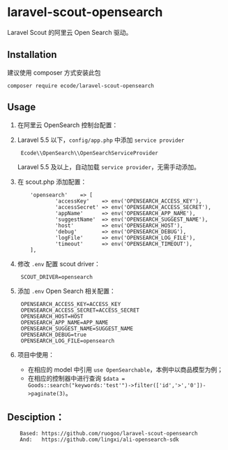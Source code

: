 # laravel-scout-opensearch

Laravel Scout 的阿里云 Open Search 驱动。

## Installation

建议使用 composer 方式安装此包

    composer require ecode/laravel-scout-opensearch

## Usage

1. 在阿里云 OpenSearch 控制台配置：

2. Laravel 5.5 以下，`config/app.php`  中添加 `service provider`

        Ecode\\OpenSearch\\OpenSearchServiceProvider

    Laravel 5.5 及以上，自动加载 `service provider`，无需手动添加。

3. 在 scout.php 添加配置：

    ```
        'opensearch'    => [
                'accessKey'    => env('OPENSEARCH_ACCESS_KEY'),
                'accessSecret' => env('OPENSEARCH_ACCESS_SECRET'),
                'appName'      => env('OPENSEARCH_APP_NAME'),
                'suggestName'  => env('OPENSEARCH_SUGGEST_NAME'),
                'host'         => env('OPENSEARCH_HOST'),
                'debug'        => env('OPENSEARCH_DEBUG'),
                'logFile'      => env('OPENSEARCH_LOG_FILE'),
                'timeout'      => env('OPENSEARCH_TIMEOUT'),
        ],
    ```

4. 修改 `.env` 配置 scout driver：

        SCOUT_DRIVER=opensearch

5. 添加 `.env` Open Search 相关配置：

        OPENSEARCH_ACCESS_KEY=ACCESS_KEY
        OPENSEARCH_ACCESS_SECRET=ACCESS_SECRET
        OPENSEARCH_HOST=HOST
        OPENSEARCH_APP_NAME=APP_NAME
        OPENSEARCH_SUGGEST_NAME=SUGGEST_NAME
        OPENSEARCH_DEBUG=true
        OPENSEARCH_LOG_FILE=opensearch

6. 项目中使用：
    - 在相应的 model 中引用 `use OpenSearchable`，本例中以商品模型为例；
    - 在相应的控制器中进行查询 
      `$data = Goods::search("keywords:'test'")->filter(['id','>','0'])->paginate(3)`。

## Desciption：

        Based: https://github.com/ruogoo/laravel-scout-opensearch
        And:   https://github.com/lingxi/ali-opensearch-sdk
